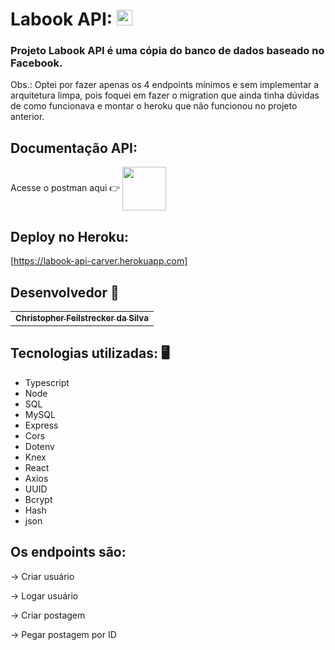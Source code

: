 # Labook API: <img src="https://notion-emojis.s3-us-west-2.amazonaws.com/prod/svg-twitter/1f44d.svg" width="25"> 

### Projeto Labook API é uma cópia do banco de dados baseado no Facebook.

Obs.: Optei por fazer apenas os 4 endpoints mínimos e sem implementar a arquitetura limpa, pois foquei em fazer o migration
que ainda tinha dúvidas de como funcionava e montar o heroku que não funcionou no projeto anterior.

## Documentação API:
 Acesse o postman aqui 👉 [ <img src="https://cdn-icons-png.flaticon.com/512/3893/3893170.png" width="70" align="center"> ](https://documenter.getpostman.com/view/18385085/UVsHUnyw)

## Deploy no Heroku:
[https://labook-api-carver.herokuapp.com] 

## Desenvolvedor 🤖

<table>
  <tr>
  <td align="center"><a href="https://github.com/ChristpherFeilstrecker">
   <sub><b>Christopher Feilstrecker da Silva</b> </sub> 
       
</table>


## Tecnologias utilizadas: 🖥️
- Typescript
- Node
- SQL
- MySQL
- Express
- Cors
- Dotenv
- Knex
- React
- Axios
- UUID
- Bcrypt
- Hash
- json



## Os endpoints são:

   → Criar usuário
   
   → Logar usuário
   
   → Criar postagem
   
   → Pegar postagem por ID
